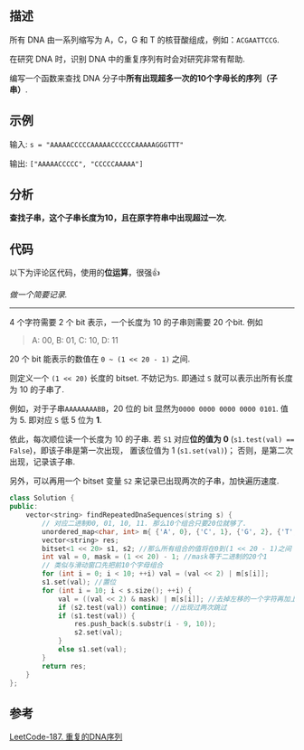 
## 描述
所有 DNA 由一系列缩写为 A，C，G 和 T 的核苷酸组成，例如：`ACGAATTCCG`.

在研究 DNA 时，识别 DNA 中的重复序列有时会对研究非常有帮助.

编写一个函数来查找 DNA 分子中**所有出现超多一次的10个字母长的序列（子串）**.

## 示例

输入: `s = "AAAAACCCCCAAAAACCCCCCAAAAAGGGTTT"`

输出: `["AAAAACCCCC", "CCCCCAAAAA"]`

## 分析

**查找子串，这个子串长度为10，且在原字符串中出现超过一次.**

## 代码

以下为评论区代码，使用的**位运算**，很强👍

*做一个简要记录.*

***
4 个字符需要 2 个 bit 表示，一个长度为 10 的子串则需要 20 个bit. 例如
> A: 00, B: 01, C: 10, D: 11

20 个 bit 能表示的数值在 `0 ~ (1 << 20 - 1)` 之间.

则定义一个 `(1 << 20)` 长度的 bitset. 不妨记为`S`. 
即通过 `S` 就可以表示出所有长度为 10 的子串了. 

例如，对于子串`AAAAAAAABB`，20 位的 bit 显然为`0000 0000 0000 0000 0101`.
值为 5.
即对应 `S` 低 5 位为 **1**.

依此，每次顺位读一个长度为 10 的子串. 
若 `S1` 对应**位的值为 0** (`s1.test(val) == False`)，即该子串是第一次出现，
置该位值为 1 (`s1.set(val)`)；
否则，是第二次出现，记录该子串.

另外，可以再用一个 bitset 变量 `S2` 来记录已出现两次的子串，加快遍历速度.



```cpp
class Solution {
public:
    vector<string> findRepeatedDnaSequences(string s) {
        // 对应二进制00, 01, 10, 11. 那么10个组合只要20位就够了.
        unordered_map<char, int> m{ {'A', 0}, {'C', 1}, {'G', 2}, {'T', 3} };
        vector<string> res;
        bitset<1 << 20> s1, s2; //那么所有组合的值将在0到(1 << 20 - 1)之间
        int val = 0, mask = (1 << 20) - 1; //mask等于二进制的20个1
        // 类似与滑动窗口先把前10个字母组合
        for (int i = 0; i < 10; ++i) val = (val << 2) | m[s[i]];
        s1.set(val); //置位
        for (int i = 10; i < s.size(); ++i) {
            val = ((val << 2) & mask) | m[s[i]]; //去掉左移的一个字符再加上一个新字符
            if (s2.test(val)) continue; //出现过两次跳过
            if (s1.test(val)) {
                res.push_back(s.substr(i - 9, 10));
                s2.set(val);
            }
            else s1.set(val);
        }
        return res;
    }
};
```

## 参考
[LeetCode-187. 重复的DNA序列](https://leetcode-cn.com/problems/repeated-dna-sequences/)